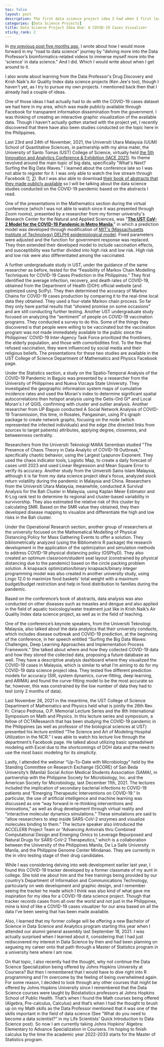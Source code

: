 ```yaml
---
toc: false
layout: post
description: The first data science project idea I had when I first learned about the importance of conducting data science projects in my goal of becoming a data scientist. Here I talk about what I learned up to date on data analysis conducted on the topic of COVID-19, specifically in my country.
categories: [Data Science Projects]
title: Data Science Project Idea One: A COVID-19 Cases Visualizer
sticky_rank: 2
---
```


In [my previous post five months ago](https://melizzacollo.github.io/blog/data%20science%20courses/2020/09/05/Intro-to-Data-Science.html), I wrote about how I would move forward in my "road to data science" journey by "delving more into the Data Professor’s bioinformatics-related videos to immerse myself more into the 'science' in data science." And I did. Which I would write about when I get around to it. 

I also wrote about learning from the Data Professor's Drug Discovery and Krish Naik's Air Quality Index data science projects (Ken Jee's too), though I haven't yet, as I try to pursue my own projects. I mentioned back then that I already had a couple of ideas.

One of those ideas I had actually had to do with the COVID-19 cases dataset we had here in my area, which was made publicly available through Facebook for transparent information dissemination from the government. I was thinking of creating an interactive graphic visualization of the available data. Though I haven't actually gotten started with the project yet, I recently discovered that there have also been studies conducted on the topic here in the Philippines.

Last 23rd and 24th of November, 2021, the Universiti Utara Malaysia (UUM) School of Quantitative Sciences, in partnership with my alma mater, the University of Santo Tomas (UST) College of Science, virtually held [the 5th Innovation and Analytics Conference & Exhibition (IACE 2021)](http://sqs.uum.edu.my/iace2021?fbclid=IwAR0QXtwciGQgfQGVc5PLon71kczVV8oLyd0m5Dfu6xceQ-_MNJccrwy9EUQ). Its theme revolved around the main topic of big data, specifically "What's Next? Surfing the Big Data Waves." I learned about the conference late so I was not able to register for it. I was only able to watch the live stream through Facebook ([1](https://fb.watch/aXl9K-TstA/), [2](https://fb.watch/aXlb-MoGns/)). But I was also able to download [their book of abstracts that they made publicly available](https://drive.google.com/file/d/1PdG1053fJVF12xrkXdCXWq3xYC-BboK_/view?usp=sharing) so I will be talking about the data science studies conducted on the COVID-19 pandemic based on the abstracts I read.

One of the presentations in the Mathematics section during the virtual conference (which I was not able to watch since it was presented through Zoom rooms), presented by a researcher from my former university's Research Center for the Natural and Applied Sciences, was "[**The UST CoV-2 Model for the COVID-19 Pandemic in Metro Manila**](https://www.ust.edu.ph/ust-cov-2-model/)," in which a prediction model was developed through modification of [MIT's (Massachusetts Institute of Technology) DELPHI epidemiological model](https://github.com/COVIDAnalytics/DELPHI). Fixed parameters were adjusted and the function for government response was replaced. They then extended their developed model to include vaccination effects, and susceptibility was further divided into high risk and low risk. High risk and low risk were also differentiated among the vaccinated.

A further undergraduate study in UST, under the guidance of the same researcher as before, tested for the “Feasibility of Markov Chain Modelling Techniques for COVID-19 Cases Prediction in the Philippines.” They first identified the average infection, recovery, and death rates of COVID-19, obtained from the Department of Health (DOH) official website (and optimized using SciPy). They then determined the accuracy of Markov Chains for COVID-19 cases production by comparing it to the real-time local data they obtained. They used a four-state Markov chain process. So far they only have partial results that “showed promise on some occasions” and are still conducting further testing. Another UST undergraduate study focused on analyzing the “sentiment” of people on COVID-19 vaccination programs. They conducted a survey to do this. Some of the things they discovered is that people were willing to be vaccinated but the vaccination program was not made immediately available to the public since the Philippines’ COVID-19 Inter-Agency Task Force prioritized the frontliners, the elderly population, and those with comorbidities first. To the few that refused vaccination, they were influenced by social media and their religious beliefs. The presentations for these two studies are available in the UST College of Science Department of Mathematics and Physics Facebook page.

Under the Statistics section, a study on the Spatio-Temporal Analysis of the COVID-19 Pandemic in Baguio was presented by a researcher from the University of Philippines and Nueva Vizcaya State University. They investigated the geographic information system maps of cumulative incidence rates and used the Moran's index to determine significant spatial autocorrelations then hotspot analysis using the Getis-Ord GI* and Local Moran's I of QGIS, confirming with cluster and outlier analysis. Another researcher from UP Baguio conducted A Social Network Analysis of COVID-19 Transmission, this time, in Rosales, Pangasinan, using R's igraph package to create network graphs, focusing on the node (which represented the infected individuals) and the edge (the directed links from sources to target patients) attributes, applying degree, closeness, and betweenness centrality.

Researchers from the Universiti Teknologi MARA Seremban studied "The Presence of Chaos Theory in Data Analytic of COVID-19 Outbreak," specifically chaotic behavior, using the Largest Lyapunov Exponent. They used the chaos indicator tools, Logistic Map, to create a daily forecast of cases until 2023 and used Linear Regression and Mean Square Error to verify its accuracy. Another study from the Universiti Sains Islam Malaysia, although it is far from my data science project idea's focus, analyzed stock return volatility during the pandemic in Malaysia and China. Researchers from the Universiti Utara Malaysia, meanwhile, conducted A Survival Analysis for the Bah Cluster in Malaysia, using Kaplan Meier Estimator and K-Log rank test to determine its regional and cluster-based variability in survivorship. They also estimated the relative risk of this cluster by calculating SMR. Based on the SMR value they obtained, they then developed disease mapping to visualize and differentiate the high and low risks in the Bah cluster. 

Under the Operational Research section, another group of researchers at the university focused on the Mathematical Modelling of Physical Distancing Policy for Mass Gathering Events to offer a solution. They bibliometrically analyzed (using the Bibliometrix R package) the research development in the application of the optimization and simulation methods to address COVID-19 physical distancing policy (OSPhyD). They also created an optimum classroom/student seat layout (constrained by physical distancing due to the pandemic) based on the circle packing problem solution. A knapsack optimization/binary knapsack/binary integer programming model was also created in another university study, using Lingo 12.0 to maximize food baskets' total weight with a maximum budget/budget restriction and help in food distribution to families during the pandemic.

Based on the conference’s book of abstracts, data analysis was also conducted on other diseases such as measles and dengue and also applied in the field of aquatic toxicology/water treatment just like in Krish Naik’s Air Quality Index data science project, as well as in the field of teaching.

One of the conference’s keynote speakers, from the Universiti Teknologi Malaysia, also talked about the data analytics that their university conducts, which includes disease outbreak and COVID-19 prediction, at the beginning of the conference, in her speech entitled “Surfing the Big Data Waves: Challenges, Deep Learning Approaches and Implementation Process Framework.” She talked about where and how they collected COVID-19 data and how they stored the collected data, proposing a future database as well. They have a descriptive analysis dashboard where they visualized the COVID-19 cases in Malaysia, which is similar to what I’m aiming to do for my COVID-19 data science project idea. They tested five different prediction models for accuracy (SIR, system dynamics, curve-fitting, deep learning, and ARIMA) and found the curve-fitting model to be the most accurate so far, however, this was constrained by the low number of data they had to test (only 2 months of data).

Last November 26, 2021 in the meantime, the UST College of Science Department of Mathematics and Physics held what is jointly the 26th Rev. Fr. Ciriaco Pedrosa, O.P. Memorial Lecture Series and the 8th International Symposium on Math and Physics. In this lecture series and symposium, a fellow of OCTAResearch that has been studying the COVID-19 pandemic in the Philippines (as well as professor of the biological sciences at UST) presented his lecture entitled “The Science and Art of Modeling Hospital Utilization in the NCR.” I was able to watch his lecture live through the department’s Facebook page. He talked about utilizing basic spreadsheet modeling with Excel due to the shortcomings of DOH data and the need to use the most basic modeling for its simplicity.

Lastly, I attended the webinar “Up-To-Date with Microbiology” held by the Standing Committee on Research Exchange (SCORE) of San Beda University’s (Manila) Social Action Medical Students Association (SAMA), in partnership with the Philippine Society for Microbiology, Inc. and the American Society for Microbiology, last December 11th, 2021. The lectures included the implication of secondary bacterial infections to COVID-19 patients and “Emerging Therapeutic Interventions on COVID-19.” In particular, the use of artificial intelligence and machine learning was discussed as one “way forward in re-thinking interventions and innovations,” as well as drug development through virtual reality and “interactive molecular dynamics simulations.” These simulations are said to “allow researchers to step inside SARS-CoV-2 enzymes and visualize molecules binding to them.” The lecture speaker also introduced the ACCELER8 Project Team or “Advancing Antivirals thru Combined Computational Design and Emerging Omics to Leverage Repurposed and Natural Drugs for SARS-CoV-2 Therapeutics,” which is a collaboration between the University of the Philippines Manila, De La Salle University Manila, and the Philippine Genome Center Mindanao. They are currently in the in vitro testing stage of their drug candidates.

While I was considering delving into web development earlier last year, I found this COVID-19 tracker developed by a former classmate of my aunt in college. She told me about him and the free trainings being provided by our country’s Department of Information and Communications Technology, particularly on web development and graphic design, and I remember seeing the tracker he made which I think was also kind of what gave me inspiration for my idea for a COVID-19 data science project. Though that tracker records cases from all over the world and not just in the Philippines, mine is kind of like a COVID-19 cases visualizer for our area based on all the data I’ve been seeing that has been made available.

Also, I learned that my former college will be offering a new Bachelor of Science in Data Science and Analytics program starting this year when I attended our alumni general assembly last September 18, 2021. I was actually surprised when I learned about it, considering that I had just rediscovered my interest in Data Science by then and had been planning on segueing my career onto that path through a Master of Statistics program in a university here where I am now.

On that topic, I also recently had the thought, why not continue the Data Science Specialization being offered by Johns Hopkins University at Coursera? But then I remembered that I would have to dive right into R programming and I’m overcome by the feeling of being overwhelmed again. For some reason, I decided to look through any other courses that might be offered by Johns Hopkins University since I remembered that the Data Science courses were taught by Biostatistics professors at Johns Hopkins School of Public Health. That’s when I found the Math courses being offered (Algebra, Pre-calculus, Calculus) and that’s when I had the thought to brush up on my Math skills as the Data Professor mentioned that it was one of the skills important in the field of data science (See “What do you need to become a data scientist?” in my Life Scientists' Quick Introduction to Data Science post). So now I am currently taking Johns Hopkins’ Algebra: Elementary to Advance Specialization in Coursera. I’m hoping to finish calculus by the time the academic year 2022-2033 starts for the Master of Statistics program.

